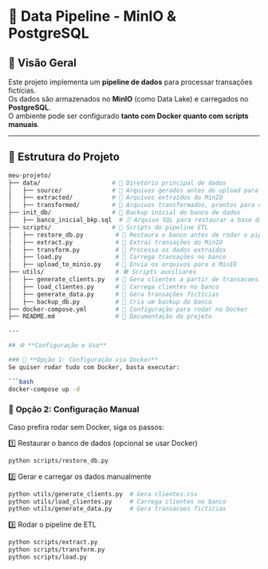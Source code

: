 # 🚀 Data Pipeline - MinIO & PostgreSQL

## 📌 Visão Geral
Este projeto implementa um **pipeline de dados** para processar transações fictícias.  
Os dados são armazenados no **MinIO** (como Data Lake) e carregados no **PostgreSQL**.  
O ambiente pode ser configurado **tanto com Docker quanto com scripts manuais**.

---

## 📂 Estrutura do Projeto
```bash
meu-projeto/
├── data/                    # 📂 Diretório principal de dados
│   ├── source/              # 📂 Arquivos gerados antes do upload para o MinIO
│   ├── extracted/           # 📂 Arquivos extraídos do MinIO
│   ├── transformed/         # 📂 Arquivos transformados, prontos para carga no PostgreSQL
├── init_db/                 # 📂 Backup inicial do banco de dados
│   ├── banco_inicial_bkp.sql  # 🗄️ Arquivo SQL para restaurar a base de clientes
├── scripts/                 # 📂 Scripts do pipeline ETL
│   ├── restore_db.py         # 🔄 Restaura o banco antes de rodar o pipeline
│   ├── extract.py            # 🔄 Extrai transações do MinIO
│   ├── transform.py          # 🔄 Processa os dados extraídos
│   ├── load.py               # 🔄 Carrega transações no banco
│   ├── upload_to_minio.py    # 🔄 Envia os arquivos para o MinIO
├── utils/                    # 🛠️ Scripts auxiliares
│   ├── generate_clients.py   # 🔄 Gera clientes a partir de transacoes.csv
│   ├── load_clientes.py      # 🔄 Carrega clientes no banco
│   ├── generate_data.py      # 🔄 Gera transações fictícias
│   ├── backup_db.py          # 🔄 Cria um backup do banco
├── docker-compose.yml        # 🐳 Configuração para rodar no Docker
├── README.md                 # 📄 Documentação do projeto

---

## ⚙️ **Configuração e Uso**

### 🔹 **Opção 1: Configuração via Docker**
Se quiser rodar tudo com Docker, basta executar:

```bash
docker-compose up -d
```
### 🔹 **Opção 2: Configuração Manual**
Caso prefira rodar sem Docker, siga os passos:

1️⃣ Restaurar o banco de dados (opcional se usar Docker)

```bash
python scripts/restore_db.py
```

2️⃣ Gerar e carregar os dados manualmente

```bash
python utils/generate_clients.py  # Gera clientes.csv
python utils/load_clientes.py     # Carrega clientes no banco
python utils/generate_data.py     # Gera transacoes fictícias
```

3️⃣ Rodar o pipeline de ETL

```bash
python scripts/extract.py
python scripts/transform.py
python scripts/load.py
```


